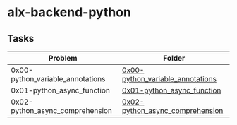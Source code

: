 # alx-backend-python

## Tasks

| Problem | Folder |
| ---- | ---- |
| 0x00-python_variable_annotations | [0x00-python_variable_annotations](./0x00-python_variable_annotations) |
| 0x01-python_async_function | [0x01-python_async_function](./0x01-python_async_function) |
| 0x02-python_async_comprehension | [0x02-python_async_comprehension](./0x02-python_async_comprehension) |
